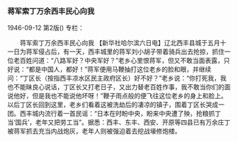 ### 蒋军索丁万余西丰民心向我

1946-09-12
第2版()
专栏：

　　蒋军索丁万余西丰民心向我
    【新华社哈尔滨六日电】辽北西丰县城于五月十一日为蒋军侵占后，有一天，西丰城里的蒋军刘小胡子带着骑兵出去抢掠，抓住一位老百姓问道：“八路军好？中央军好？”老乡心里恨蒋军，但又不敢当面表露，只好说：“都是中国人，都好！”蒋军便用马鞭抽打这位老乡的脸和眼，并继续问：“丁区长（按指西丰凉水区民主政府区长）好不好？”老乡说：“你打死我，我也不能昧良心说话，丁区长又打老日子，又出力替老百姓作事，我不敢当你们的面说他好，但是我也不能说他坏呀！”鞭子雨点般的便飞往这位老乡的身上和脸上。以后丁区长回到这里，老乡们看着这被洗劫后的凄凉的镇子，围着丁区长哭成一团。西丰城内流行着一首民谣：“日本在时盼中央，盼来中央遭了殃，抢粮抓丁当‘国兵’，老年又把劳工当”。据悉：西丰、东丰、西安、开原等四县已有万余庄丁被蒋军抓去充当内战炮灰，老年人则被强迫着去挖战壕修炮楼。
